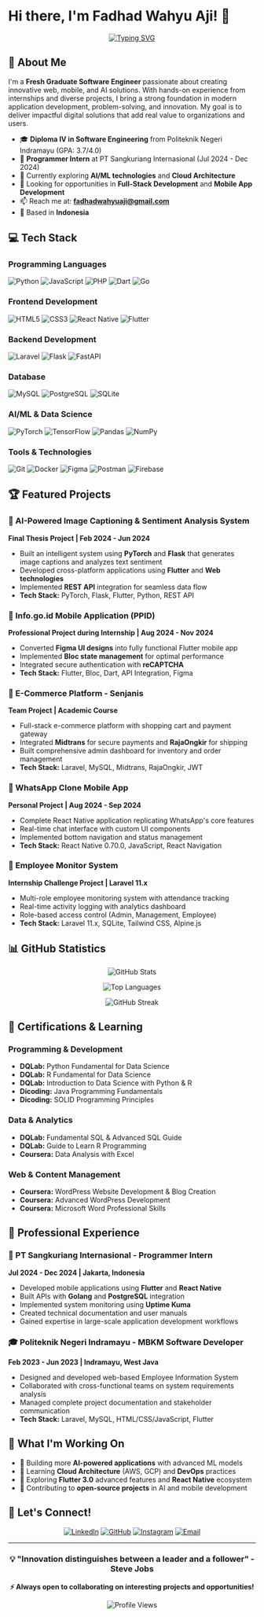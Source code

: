 # Hi there, I'm Fadhad Wahyu Aji! 👋

<div align="center">
  
[![Typing SVG](https://readme-typing-svg.herokuapp.com?font=Fira+Code&pause=1000&color=2196F3&center=true&vCenter=true&width=435&lines=Fresh+Graduate+Software+Engineer;Full-Stack+Web+Developer;Mobile+App+Developer;AI+%26+Machine+Learning+Enthusiast)](https://git.io/typing-svg)

</div>

## 🚀 About Me

I'm a **Fresh Graduate Software Engineer** passionate about creating innovative web, mobile, and AI solutions. With hands-on experience from internships and diverse projects, I bring a strong foundation in modern application development, problem-solving, and innovation. My goal is to deliver impactful digital solutions that add real value to organizations and users.

- 🎓 **Diploma IV in Software Engineering** from Politeknik Negeri Indramayu (GPA: 3.7/4.0)
- 💼 **Programmer Intern** at PT Sangkuriang Internasional (Jul 2024 - Dec 2024)
- 🌱 Currently exploring **AI/ML technologies** and **Cloud Architecture**
- 🎯 Looking for opportunities in **Full-Stack Development** and **Mobile App Development**
- 📫 Reach me at: **fadhadwahyuaji@gmail.com**
- 📍 Based in **Indonesia**

## 💻 Tech Stack

### Programming Languages
![Python](https://img.shields.io/badge/Python-3776AB?style=for-the-badge&logo=python&logoColor=white)
![JavaScript](https://img.shields.io/badge/JavaScript-F7DF1E?style=for-the-badge&logo=javascript&logoColor=black)
![PHP](https://img.shields.io/badge/PHP-777BB4?style=for-the-badge&logo=php&logoColor=white)
![Dart](https://img.shields.io/badge/Dart-0175C2?style=for-the-badge&logo=dart&logoColor=white)
![Go](https://img.shields.io/badge/Go-00ADD8?style=for-the-badge&logo=go&logoColor=white)

### Frontend Development
![HTML5](https://img.shields.io/badge/HTML5-E34F26?style=for-the-badge&logo=html5&logoColor=white)
![CSS3](https://img.shields.io/badge/CSS3-1572B6?style=for-the-badge&logo=css3&logoColor=white)
![React Native](https://img.shields.io/badge/React_Native-20232A?style=for-the-badge&logo=react&logoColor=61DAFB)
![Flutter](https://img.shields.io/badge/Flutter-02569B?style=for-the-badge&logo=flutter&logoColor=white)

### Backend Development
![Laravel](https://img.shields.io/badge/Laravel-FF2D20?style=for-the-badge&logo=laravel&logoColor=white)
![Flask](https://img.shields.io/badge/Flask-000000?style=for-the-badge&logo=flask&logoColor=white)
![FastAPI](https://img.shields.io/badge/FastAPI-005571?style=for-the-badge&logo=fastapi)

### Database
![MySQL](https://img.shields.io/badge/MySQL-005C84?style=for-the-badge&logo=mysql&logoColor=white)
![PostgreSQL](https://img.shields.io/badge/PostgreSQL-316192?style=for-the-badge&logo=postgresql&logoColor=white)
![SQLite](https://img.shields.io/badge/SQLite-07405E?style=for-the-badge&logo=sqlite&logoColor=white)

### AI/ML & Data Science
![PyTorch](https://img.shields.io/badge/PyTorch-EE4C2C?style=for-the-badge&logo=pytorch&logoColor=white)
![TensorFlow](https://img.shields.io/badge/TensorFlow-FF6F00?style=for-the-badge&logo=tensorflow&logoColor=white)
![Pandas](https://img.shields.io/badge/Pandas-2C2D72?style=for-the-badge&logo=pandas&logoColor=white)
![NumPy](https://img.shields.io/badge/NumPy-777BB4?style=for-the-badge&logo=numpy&logoColor=white)

### Tools & Technologies
![Git](https://img.shields.io/badge/Git-F05032?style=for-the-badge&logo=git&logoColor=white)
![Docker](https://img.shields.io/badge/Docker-2496ED?style=for-the-badge&logo=docker&logoColor=white)
![Figma](https://img.shields.io/badge/Figma-F24E1E?style=for-the-badge&logo=figma&logoColor=white)
![Postman](https://img.shields.io/badge/Postman-FF6C37?style=for-the-badge&logo=postman&logoColor=white)
![Firebase](https://img.shields.io/badge/Firebase-039BE5?style=for-the-badge&logo=Firebase&logoColor=white)

## 🏆 Featured Projects

### 🤖 AI-Powered Image Captioning & Sentiment Analysis System
**Final Thesis Project | Feb 2024 - Jun 2024**
- Built an intelligent system using **PyTorch** and **Flask** that generates image captions and analyzes text sentiment
- Developed cross-platform applications using **Flutter** and **Web technologies**
- Implemented **REST API** integration for seamless data flow
- **Tech Stack:** PyTorch, Flask, Flutter, Python, REST API

### 📱 Info.go.id Mobile Application (PPID)
**Professional Project during Internship | Aug 2024 - Nov 2024**
- Converted **Figma UI designs** into fully functional Flutter mobile app
- Implemented **Bloc state management** for optimal performance
- Integrated secure authentication with **reCAPTCHA**
- **Tech Stack:** Flutter, Bloc, Dart, API Integration, Figma

### 🛒 E-Commerce Platform - Senjanis
**Team Project | Academic Course**
- Full-stack e-commerce platform with shopping cart and payment gateway
- Integrated **Midtrans** for secure payments and **RajaOngkir** for shipping
- Built comprehensive admin dashboard for inventory and order management
- **Tech Stack:** Laravel, MySQL, Midtrans, RajaOngkir, JWT

### 💬 WhatsApp Clone Mobile App
**Personal Project | Aug 2024 - Sep 2024**
- Complete React Native application replicating WhatsApp's core features
- Real-time chat interface with custom UI components
- Implemented bottom navigation and status management
- **Tech Stack:** React Native 0.70.0, JavaScript, React Navigation

### 👥 Employee Monitor System
**Internship Challenge Project | Laravel 11.x**
- Multi-role employee monitoring system with attendance tracking
- Real-time activity logging with analytics dashboard
- Role-based access control (Admin, Management, Employee)
- **Tech Stack:** Laravel 11.x, SQLite, Tailwind CSS, Alpine.js

## 📊 GitHub Statistics

<div align="center">
  
![GitHub Stats](https://github-readme-stats.vercel.app/api?username=fadhadwahyuaji&show_icons=true&theme=radical&hide_border=true)

![Top Languages](https://github-readme-stats.vercel.app/api/top-langs/?username=fadhadwahyuaji&layout=compact&theme=radical&hide_border=true)

![GitHub Streak](https://github-readme-streak-stats.herokuapp.com/?user=fadhadwahyuaji&theme=radical&hide_border=true)

</div>

## 🏅 Certifications & Learning

### Programming & Development
- **DQLab:** Python Fundamental for Data Science
- **DQLab:** R Fundamental for Data Science  
- **DQLab:** Introduction to Data Science with Python & R
- **Dicoding:** Java Programming Fundamentals
- **Dicoding:** SOLID Programming Principles

### Data & Analytics  
- **DQLab:** Fundamental SQL & Advanced SQL Guide
- **DQLab:** Guide to Learn R Programming
- **Coursera:** Data Analysis with Excel

### Web & Content Management
- **Coursera:** WordPress Website Development & Blog Creation
- **Coursera:** Advanced WordPress Development
- **Coursera:** Microsoft Word Professional Skills

## 💼 Professional Experience

### 🏢 PT Sangkuriang Internasional - Programmer Intern
**Jul 2024 - Dec 2024 | Jakarta, Indonesia**
- Developed mobile applications using **Flutter** and **React Native**
- Built APIs with **Golang** and **PostgreSQL** integration
- Implemented system monitoring using **Uptime Kuma**
- Created technical documentation and user manuals
- Gained expertise in large-scale application development workflows

### 🎓 Politeknik Negeri Indramayu - MBKM Software Developer
**Feb 2023 - Jun 2023 | Indramayu, West Java**
- Designed and developed web-based Employee Information System
- Collaborated with cross-functional teams on system requirements analysis
- Managed complete project documentation and stakeholder communication
- **Tech Stack:** Laravel, MySQL, HTML/CSS/JavaScript, Flutter

## 🎯 What I'm Working On

- 🔭 Building more **AI-powered applications** with advanced ML models
- 🌱 Learning **Cloud Architecture** (AWS, GCP) and **DevOps** practices
- 📱 Exploring **Flutter 3.0** advanced features and **React Native** ecosystem
- 🚀 Contributing to **open-source projects** in AI and mobile development

## 🤝 Let's Connect!

<div align="center">

[![LinkedIn](https://img.shields.io/badge/LinkedIn-0077B5?style=for-the-badge&logo=linkedin&logoColor=white)](https://www.linkedin.com/in/fadhadwahyuaji/)
[![GitHub](https://img.shields.io/badge/GitHub-100000?style=for-the-badge&logo=github&logoColor=white)](https://github.com/fadhadwahyuaji)
[![Instagram](https://img.shields.io/badge/Instagram-E4405F?style=for-the-badge&logo=instagram&logoColor=white)](https://instagram.com/fadhadd_waa)
[![Email](https://img.shields.io/badge/Email-D14836?style=for-the-badge&logo=gmail&logoColor=white)](mailto:fadhadwahyuaji@gmail.com)

</div>

---

<div align="center">

### 💡 "Innovation distinguishes between a leader and a follower" - Steve Jobs

**⚡ Always open to collaborating on interesting projects and opportunities!**

![Profile Views](https://komarev.com/ghpvc/?username=fadhadwahyuaji&style=for-the-badge&color=brightgreen)

</div>
